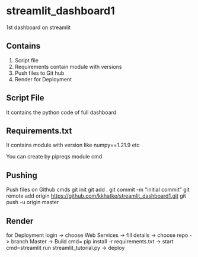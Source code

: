 # streamlit_dashboard1
1st dashboard on streamlit

## Contains
1. Script file
2. Requirements contain module with versions
3. Push files to Git hub
4. Render for Deployment

## Script File
It contains the python code of full dashboard

## Requirements.txt
It contains module with version like
numpy==1.21.9 etc

You can create by pipreqs module 
cmd 

## Pushing 
Push files on Github 
cmds 
  git init
  git add .
  git commit -m "initial commit"
  git remote add origin https://github.com/kkhatke/streamlit_dashboard1.git
  git push -u origin master

## Render 
for Deployment
login -> choose Web Services -> fill details -> choose repo -> branch Master -> Build cmd= pip install -r requirements.txt -> start cmd=streamlit run streamlit_tutorial.py -> deploy
